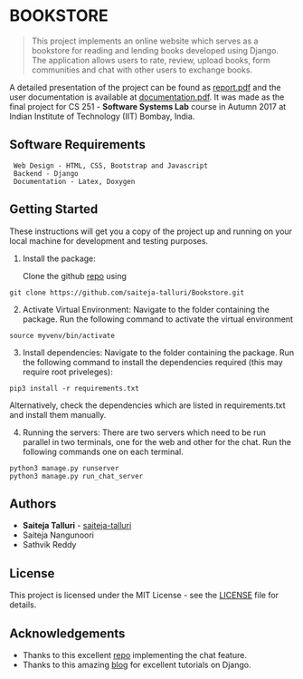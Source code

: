 # BOOKSTORE

> This project implements an online website which serves as a bookstore for reading and lending books developed using Django. The application allows users to rate, review, upload books, form communities and chat with other users to exchange books.

A detailed presentation of the project can be found as [report.pdf](src/presentation.pdf) and the user documentation is available at [documentation.pdf](src/user_documentation.pdf). It was made as the final project for CS 251 - **Software Systems Lab** course in Autumn 2017 at Indian Institute of Technology (IIT) Bombay, India.

## Software Requirements
```
 Web Design - HTML, CSS, Bootstrap and Javascript
 Backend - Django
 Documentation - Latex, Doxygen
 ```

## Getting Started

These instructions will get you a copy of the project up and running on your local machine for development and testing purposes.

1. Install the package:

   Clone the github [repo](https://github.com/saiteja-talluri/Bookstore.git) using
```
git clone https://github.com/saiteja-talluri/Bookstore.git
```
2. Activate Virtual Environment:  Navigate to the folder containing the package. Run the following command to activate 
the virtual environment

```
source myvenv/bin/activate
```
3. Install dependencies: Navigate to the folder containing the package. Run the following command to install the 
dependencies required (this may require root priveleges):

```
pip3 install -r requirements.txt
```
   Alternatively, check the dependencies which are listed in requirements.txt and install them manually.

4. Running the servers: There are two servers which need to be run parallel in two terminals, one for the web and
other for the chat. Run the following commands one on each terminal.

```
python3 manage.py runserver
python3 manage.py run_chat_server
```

## Authors

* **Saiteja Talluri** - [saiteja-talluri](https://github.com/saiteja-talluri)
* Saiteja Nangunoori
* Sathvik Reddy


## License

This project is licensed under the MIT License - see the [LICENSE](LICENSE) file for details.

## Acknowledgements

-  Thanks to this excellent [repo](https://github.com/Bearle/django-private-chat/tree/dev/example) implementing the chat feature.
-  Thanks to this amazing [blog](https://simpleisbetterthancomplex.com/tutorial/) for excellent tutorials on Django.
